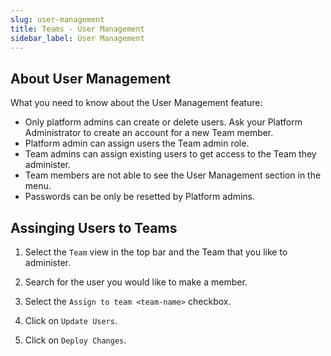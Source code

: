 ```yaml
---
slug: user-management
title: Teams - User Management
sidebar_label: User Management
---
```


## About User Management

What you need to know about the User Management feature:

- Only platform admins can create or delete users. Ask your Platform Administrator to create an account for a new Team member.
- Platform admin can assign users the Team admin role.
- Team admins can assign existing users to get access to the Team they administer.
- Team members are not able to see the User Management section in the menu.
- Passwords can be only be resetted by Platform admins.


## Assinging Users to Teams

1. Select the `Team` view in the top bar and the Team that you like to administer.

2. Search for the user you would like to make a member.

3. Select the `Assign to team <team-name>` checkbox.

4. Click on `Update Users`.

5. Click on `Deploy Changes`.





